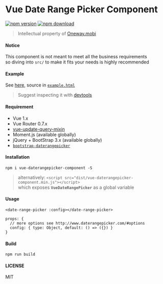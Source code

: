 # Vue Date Range Picker Component

[![npm version][npm-v-img]][npm-url]
[![npm download][npm-dl-img]][npm-url]

> Intellectual property of [Oneway.mobi](http://www.oneway.mobi/)

#### Notice
This component is not meant to meet all the business requirements  
so diving into `src/` to make it fits your needs is highly recommended

#### Example
See [here](https://kenberkeley.github.io/vue-daterangepicker-component/example.html), source in [`example.html`](./example.html)
> Suggest inspecting it with [devtools](https://github.com/vuejs/vue-devtools)

#### Requirement
* Vue 1.x
* Vue Router 0.7.x
* [vue-update-query-mixin](https://github.com/kenberkeley/vue-update-query-mixin)
* Moment.js (available globally)
* jQuery + BootStrap 3.x (available globally)
* [`bootstrap-daterangepicker`](http://www.daterangepicker.com/)

#### Installation
`npm i vue-daterangepicker-component -S`

> alternatively: `<script src="dist/vue-daterangepicker-component.min.js"></script>`  
> which exposes **`VueDateRangePicker`** as a global variable

#### Usage
```
<date-range-picker :config></date-range-picker>

props: {
  // more options see http://www.daterangepicker.com/#options
  config: { type: Object, default: () => ({}) }
}
```

#### Build

`npm run build`

#### LICENSE

MIT

[npm-url]: https://www.npmjs.com/package/vue-daterangepicker-component
[npm-v-img]: http://img.shields.io/npm/v/vue-daterangepicker-component.svg
[npm-dl-img]: http://img.shields.io/npm/dm/vue-daterangepicker-component.svg
